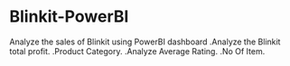 # Blinkit-PowerBI
Analyze the sales of Blinkit using PowerBI dashboard
.Analyze the Blinkit total profit.
.Product Category.
.Analyze Average Rating.
.No Of Item.

